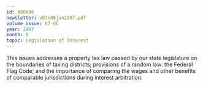 ```yaml
---
id: 000698
newsletter: v07n06jun2007.pdf
volume_issue: 07-06
year: 2007
month: 6
topic: Legislation of Interest
---
```


This issues addresses a property tax law passed by our state legislature on the boundaries of taxing districts; provisions of a random law: the Federal Flag Code; and the importance of comparing the wages and other benefits of comparable jurisdictions during interest arbitration.